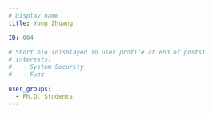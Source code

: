```yaml
---
# Display name
title: Yong Zhuang

ID: 004

# Short bio (displayed in user profile at end of posts)
# interests:
#   - System Security
#   - Fuzz

user_groups:
  - Ph.D. Students
---
```

